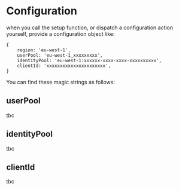 # Configuration

when you call the setup function, or dispatch a configuration action yourself, provide a configuration object like:

    {
        region: 'eu-west-1',
        userPool: 'eu-west-1_xxxxxxxxx',
        identityPool: 'eu-west-1:xxxxxx-xxxx-xxxx-xxxxxxxxxx',
        clientId: 'xxxxxxxxxxxxxxxxxxxxxx',
    }

You can find these magic strings as follows:

## userPool

tbc

## identityPool

tbc

## clientId

tbc

